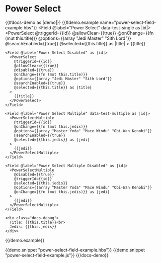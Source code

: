 # Power Select

{{#docs-demo as |demo|}}
  {{#demo.example name="power-select-field-example.hbs"}}
    <Field @label="Power Select" data-test-single as |id|>
      <PowerSelect 
        @triggerId={{id}}
        @allowClear={{true}}
        @onChange={{fn (mut this.title)}} 
        @options={{array "Jedi Master" "Sith Lord"}}
        @searchEnabled={{true}}
        @selected={{this.title}} as |title|
      >
        {{title}}
      </PowerSelect>
    </Field>

    <Field @label="Power Select Disabled" as |id|>
      <PowerSelect 
        @triggerId={{id}}
        @allowClear={{true}}
        @disabled={{true}}
        @onChange={{fn (mut this.title)}} 
        @options={{array "Jedi Master" "Sith Lord"}}
        @searchEnabled={{true}}
        @selected={{this.title}} as |title|
      >
        {{title}}
      </PowerSelect>
    </Field>

    <Field @label="Power Select Multiple" data-test-multiple as |id|>
      <PowerSelectMultiple 
        @triggerId={{id}} 
        @onChange={{fn (mut this.jedis)}}
        @options={{array "Master Yoda" "Mace Windu" "Obi-Wan Kenobi"}}
        @searchEnabled={{true}}
        @selected={{this.jedis}} as |jedi|
      >
        {{jedi}}
      </PowerSelectMultiple>
    </Field>

    <Field @label="Power Select Multiple Disabled" as |id|>
      <PowerSelectMultiple 
        @disabled={{true}}
        @triggerId={{id}}
        @selected={{this.jedis}}
        @options={{array "Master Yoda" "Mace Windu" "Obi-Wan Kenobi"}}
        @onChange={{fn (mut this.jedis)}} as |jedi|
      >
        {{jedi}}
      </PowerSelectMultiple>
    </Field>

    <div class="docs-debug">
      Title: {{this.title}}<br>
      Jedis: {{this.jedis}}
    </div>
  {{/demo.example}}

  {{demo.snippet "power-select-field-example.hbs"}}
  {{demo.snippet "power-select-field-example.js"}}
{{/docs-demo}}
